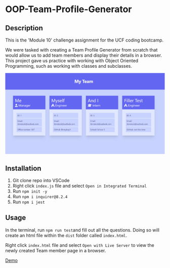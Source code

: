 # OOP-Team-Profile-Generator

## Description

This is the 'Module 10' challenge assignment for the UCF coding bootcamp.

We were tasked with creating a Team Profile Generator from scratch that would allow us to add team members and display their details in a browser. This project gave us practice with working with Object Oriented Programming, such as working with classes and subclasses. 

![Preview](./assets/images/preview.PNG)

## Installation

1. Git clone repo into VSCode
2. Right click `index.js` file and select `Open in Integrated Terminal`
3. Run `npm init -y`
4. Run `npm i inquirer@8.2.4`
5. Run `npm i jest`

## Usage

In the terminal, run `npm run test`and fill out all the questions. Doing so will create an html file within the `dist` folder called `index.html`.

Right click `index.html` file and select `Open with Live Server` to view the newly created Team member page in a browser.

[Demo](https://drive.google.com/file/d/1JodwnZ_2eSbFy6e7hIGN4CSbx6zwY6KU/view)